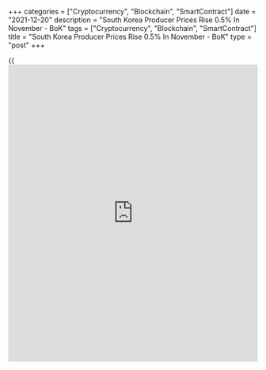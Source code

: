 +++
categories = ["Cryptocurrency", "Blockchain", "SmartContract"]
date = "2021-12-20"
description = "South Korea Producer Prices Rise 0.5% In November - BoK"
tags = ["Cryptocurrency", "Blockchain", "SmartContract"]
title = "South Korea Producer Prices Rise 0.5% In November - BoK"
type = "post"
+++

{{<iframe id="large-banner" src="https://www.bounty.group/#slide=21.0" width="100%" height="600" scrolling="no" style="border: 0px solid rgb(216, 221, 230); border-radius: 3px;">}}

Producer prices in South Korea were up 0.5 percent on month in November,
the Bank of Korea said on Tuesday - slowing from the 1.0 percent gain in
October.

Individually, prices for agricultural and forestry products climbed 1.5
percent on month, while utilities jumped 1.8 percent, manufacturing
products rose 0.5 percent and services were up 0.2 percent.

On a yearly basis, producer prices spiked 9.6 percent - accelerating
from 9.1 percent in the previous month.

Individually, prices for agricultural and forestry products climbed 5.8
percent on month, while utilities jumped 8.3 percent, manufacturing
products surged 16.0 percent and services were up 2.6 percent.

For comments and feedback [contact](https://www.playgroundfx.com/contact/): editorial@rtt[news](https://www.letsplayfx.com/blog/forex-news-website/).com

[Economic News][1]

 **What parts of the world are seeing the best (and worst) economic
performances lately? Click[here][2] to check out our [Econ Scorecard][2]
and find out! See up-to-the-moment [ranking](https://www.playgroundfx.com/blog/crypto-exchange-ranking/)s for the best and worst
performers in [GDP][3], [unemployment rate][4], [inflation][5] and much
more.**

   1. www.rtt[news](https://www.letsplayfx.com/blog/forex-news-website/).com/Content/EconomicNews.aspx
   2. www.rtt[news](https://www.letsplayfx.com/blog/forex-news-website/).com/economic-scorecard/world-rank/retail-sales/highest-performance.aspx
   3. www.rtt[news](https://www.letsplayfx.com/blog/forex-news-website/).com/economic-scorecard/world-rank/GDP/highest-performance.aspx
   4. www.rtt[news](https://www.letsplayfx.com/blog/forex-news-website/).com/economic-scorecard/world-rank/unemployment-rate/lowest-performance.aspx
   5. www.rtt[news](https://www.letsplayfx.com/blog/forex-news-website/).com/economic-scorecard/world-rank/CPI/highest-performance.aspx